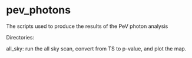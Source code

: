 # pev_photons
The scripts used to produce the results of the PeV photon analysis

Directories:

all_sky:  run the all sky scan, convert from TS to p-value, and plot the map.
